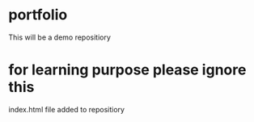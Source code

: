 # portfolio
This will be a demo repositiory 
# for learning purpose please ignore this 
index.html file added to repositiory
